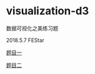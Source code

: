 # visualization-d3
数据可视化之美练习题

2018.5.7 FEStar

[题目一](https://ppt.baomitu.com/d/7772d311#/60)

[题目二](https://ppt.baomitu.com/d/7772d311#/64)


